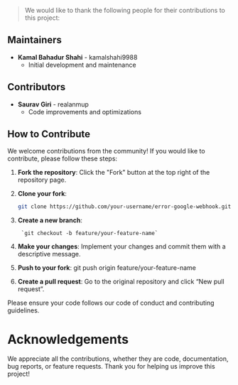 
> We would like to thank the following people for their contributions to this project:

## Maintainers

- **Kamal Bahadur Shahi** - kamalshahi9988
  - Initial development and maintenance

## Contributors

- **Saurav Giri** - realanmup
  - Code improvements and optimizations

## How to Contribute

We welcome contributions from the community! If you would like to contribute, please follow these steps:

1. **Fork the repository**: Click the "Fork" button at the top right of the repository page.
2. **Clone your fork**: 
   ```bash
   git clone https://github.com/your-username/error-google-webhook.git
3. **Create a new branch**:

        `git checkout -b feature/your-feature-name`

4. **Make your changes**: 
Implement your changes and commit them with a descriptive message.

5. **Push to your fork**:
git push origin feature/your-feature-name

6. **Create a pull request**: Go to the original repository and click “New pull request”.

Please ensure your code follows our code of conduct and contributing guidelines.

# Acknowledgements
We appreciate all the contributions, whether they are code, documentation, bug reports, or feature requests. Thank you for helping us improve this project!